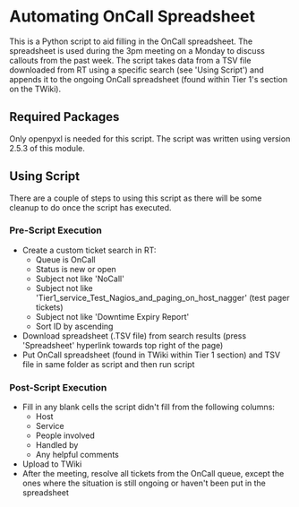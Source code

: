 # Automating OnCall Spreadsheet
This is a Python script to aid filling in the OnCall spreadsheet. The spreadsheet is used during the 3pm meeting on a Monday to discuss callouts from the past week. 
The script takes data from a TSV file downloaded from RT using a specific search (see 'Using Script') and appends it to the ongoing OnCall spreadsheet (found within Tier 1's section on the TWiki).

## Required Packages
Only openpyxl is needed for this script. The script was written using version 2.5.3 of this module.

## Using Script
There are a couple of steps to using this script as there will be some cleanup to do once the script has executed.

### Pre-Script Execution
- Create a custom ticket search in RT:
    - Queue is OnCall
    - Status is new or open
    - Subject not like 'NoCall'
    - Subject not like 'Tier1_service_Test_Nagios_and_paging_on_host_nagger' (test pager tickets)
    - Subject not like 'Downtime Expiry Report'
    - Sort ID by ascending
- Download spreadsheet (.TSV file) from search results (press 'Spreadsheet' hyperlink towards top right of the page)
- Put OnCall spreadsheet (found in TWiki within Tier 1 section) and TSV file in same folder as script and then run script

### Post-Script Execution
- Fill in any blank cells the script didn't fill from the following columns:
    - Host
    - Service
    - People involved
    - Handled by
    - Any helpful comments
- Upload to TWiki
- After the meeting, resolve all tickets from the OnCall queue, except the ones where the situation is still ongoing or haven't been put in the spreadsheet
